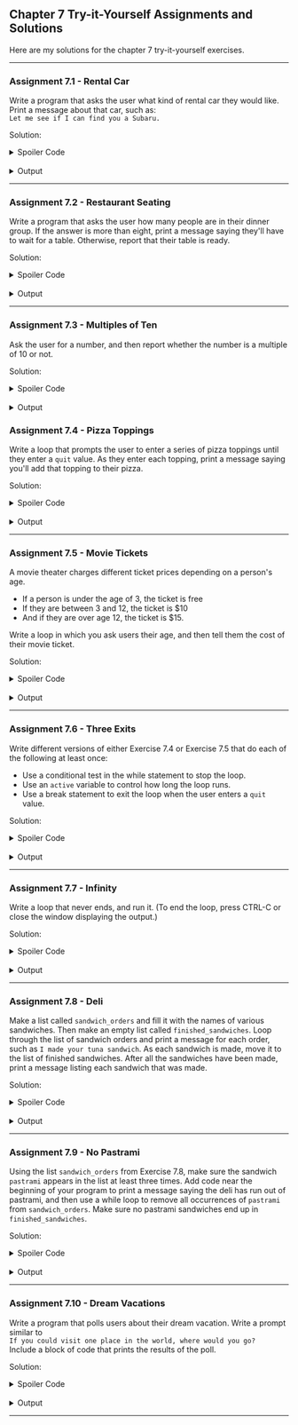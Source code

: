 ## Chapter 7 Try-it-Yourself Assignments and Solutions

Here are my solutions for the chapter 7 try-it-yourself exercises.

---

### Assignment 7.1 - Rental Car

Write a program that asks the user what kind of rental car they would like. 
Print a message about that car, such as:  
`Let me see if I can find you a Subaru.`


Solution:

<details>
<summary>Spoiler Code</summary>

```python
car = input("What kind of rental car would you like?\n> ")
print(f"Let me see if I can find you a {car.title()}.")
```

</details>
<br>

<details>
<summary>Output</summary>

```
What kind of rental car would you like?
> Mini Cooper
Let me see if I can find you a Mini Cooper.
```

</details>

---

### Assignment 7.2 - Restaurant Seating

Write a program that asks the user how many people are in their dinner group. 
If the answer is more than eight, print a message saying they'll have to wait 
for a table. Otherwise, report that their table is ready.

Solution:

<details>
<summary>Spoiler Code</summary>

```python
guests = input("How many guests in your party?\n> ")
guests = int(guests)
if (guests > 8):
    print("There will be a little wait for a table.")
else:
    print("Your table is ready.")
```

</details>
<br>

<details>
<summary>Output</summary>

```
How many guests in your party?
> 6
Your table is ready.
```

</details>

---

### Assignment 7.3 - Multiples of Ten

Ask the user for a number, and then report whether the number is a multiple 
of 10 or not.

Solution:

<details>
<summary>Spoiler Code</summary>

```python
number = int(input(
    "\nEnter a number, and I will tell you if it is a multiple of 10:\n> "))
condition = "" if number % 10 == 0 else "not "
print(f"{number} is {condition}a multiple of 10.")
```

</details>
<br>

<details>
<summary>Output</summary>

```
Enter a number, and I will tell you if it is a multiple of 10:
> 42
42 is not a multiple of 10.
```

---

</details>

### Assignment 7.4 - Pizza Toppings

Write a loop that prompts the user to enter a series of pizza toppings until 
they enter a `quit` value. As they enter each topping, print a message saying 
you'll add that topping to their pizza.


Solution:

<details>
<summary>Spoiler Code</summary>

```python
message = ""
prompt = "Enter a topping or 'quit':\n> "
while message.lower() != "quit":
    message = input(prompt)
    if message.lower() != "quit":
        print(f" - Added {message}")
```

</details>
<br>

<details>
<summary>Output</summary>

```
Enter a topping or 'quit':
> pepperoni
 - Added pepperoni
Enter a topping or 'quit':
> mushrooms
 - Added mushrooms
Enter a topping or 'quit':
> quit
```

</details>

---

### Assignment 7.5 - Movie Tickets

A movie theater charges different ticket prices depending on a person's age.

* If a person is under the age of 3, the ticket is free
* If they are between 3 and 12, the ticket is $10
* And if they are over age 12, the ticket is $15.

Write a loop in which you ask users their age, and then tell them the cost of 
their movie ticket.

Solution:

<details>
<summary>Spoiler Code</summary>

```python
price = 0
age = 0
message = ""
prompt = "Please enter your age or 'quit':\n> "
while True:
    message = input(prompt)
    if message.lower() == 'quit':
        break
    age = int(message)
    if age < 3:
        price = 0
    elif age < 13:
        price = 10
    else:
        price = 15
    print(f"Your ticket costs ${price}.00")
```

</details>
<br>

<details>
<summary>Output</summary>

```
Please enter your age or 'quit':
> 54
Your ticket costs $15.00
Please enter your age or 'quit':
> 12
Your ticket costs $10.00
Please enter your age or 'quit':
> 1
Your ticket costs $0.00
Please enter your age or 'quit':
> quit
```

</details>

---

### Assignment 7.6 - Three Exits

Write different versions of either Exercise 7.4 or Exercise 7.5 that do each 
of the following at least once:

* Use a conditional test in the while statement to stop the loop.
* Use an `active` variable to control how long the loop runs.
* Use a break statement to exit the loop when the user enters a `quit` value.

Solution:

<details>
<summary>Spoiler Code</summary>

```python
message = ""
active = True
prompt = "Enter a topping or 'quit':\n> "
while active:
    message = input(prompt)
    if message.lower() == "quit":
        # Only one of these is needed (bullets 2 and 3)
        active = False
        break
    print(f" - Added {message}")
```

</details>
<br>

<details>
<summary>Output</summary>

```
Enter a topping or 'quit':
> sausage
 - Added sausage
Enter a topping or 'quit':
> green pepper
 - Added green pepper
Enter a topping or 'quit':
> quit
```

</details>

---

### Assignment 7.7 - Infinity

Write a loop that never ends, and run it. (To end the loop, press CTRL-C or 
close the window displaying the output.)

Solution:

<details>
<summary>Spoiler Code</summary>

```python
num = 1
while num <= 10:
    print(num)
```

</details>
<br>

<details>
<summary>Output</summary>

```
1
1
... -- SNIP --
1
1
Traceback (most recent call last):
  File "...\07_infinity.py", line 12, in <module>
    print(num)
KeyboardInterrupt
```

</details>

---

### Assignment 7.8 - Deli

Make a list called `sandwich_orders` and fill it with the names of various sandwiches. Then make an empty list called `finished_sandwiches`. Loop through the list of sandwich orders and print a message for each order, such as `I made your tuna sandwich`. As each sandwich is made, move it to the list of finished sandwiches. After all the sandwiches have been made, print a message listing each sandwich that was made.

Solution:

<details>
<summary>Spoiler Code</summary>

```python
sandwich_orders = ["italian sub", "reuben", "croque monsieur", "pb&j"]
finished_sandwiches = []
while sandwich_orders:
    sandwich = sandwich_orders.pop(0)
    finished_sandwiches.append(sandwich)
    print(f"I made your {sandwich} sandwich...")
print(f"The following sandwich orders were fulfilled:\n{finished_sandwiches}")
```

</details>
<br>

<details>
<summary>Output</summary>

```
I made your italian sub sandwich...
I made your reuben sandwich...
I made your croque monsieur sandwich...
I made your pb&j sandwich...
The following sandwich orders were fulfilled:
['italian sub', 'reuben', 'croque monsieur', 'pb&j']
```

</details>

---

### Assignment 7.9 - No Pastrami

Using the list `sandwich_orders` from Exercise 7.8, make sure the sandwich 
`pastrami` appears in the list at least three times. Add code near the 
beginning of your program to print a message saying the deli has run out of 
pastrami, and then use a while loop to remove all occurrences of `pastrami` 
from `sandwich_orders`. Make sure no pastrami sandwiches end up in 
`finished_sandwiches`.


Solution:

<details>
<summary>Spoiler Code</summary>

```python
sandwich_orders = [
    "italian sub",
    "pastrami",
    "reuben",
    "pastrami",
    "pastrami",
    "croque monsieur",
    "pastrami",
    "pb&j"
]
print("We have run out of pastrami!")
finished_sandwiches = []
while "pastrami" in sandwich_orders:
    sandwich_orders.remove("pastrami")
while sandwich_orders:
    sandwich = sandwich_orders.pop(0)
    finished_sandwiches.append(sandwich)
    print(f"I made your {sandwich} sandwich...")
print(f"The following sandwich orders were fulfilled:\n{finished_sandwiches}")
```

</details>
<br>

<details>
<summary>Output</summary>

```
We have run out of pastrami!
I made your italian sub sandwich...
I made your reuben sandwich...
I made your croque monsieur sandwich...
I made your pb&j sandwich...
The following sandwich orders were fulfilled:
['italian sub', 'reuben', 'croque monsieur', 'pb&j']
```

</details>

---

### Assignment 7.10 - Dream Vacations

Write a program that polls users about their dream vacation. Write a prompt similar to  
`If you could visit one place in the world, where would you go?`  
Include a block of code that prints the results of the poll.


Solution:

<details>
<summary>Spoiler Code</summary>

```python
responses = {}
polling_active = True

while polling_active:
    name = input("\nWhat is your name?\n> ")
    response = input("Where would you take your dream vacation?\n> ")
    responses[name] = response
    repeat = input("Would you like to let another person respond? (yes/no)\n> ").lower()[0]
    if repeat == "n":
        polling_active = False

print("\n--- Poll Results ---")
for name, response in responses.items():
    print(f"{name}'s dream vacation is to {response}.")
```

</details>
<br>

<details>
<summary>Output</summary>

```
What is your name?
> Scott
Where would you take your dream vacation?
> Japan
Would you like to let another person respond? (yes/no)
> y

What is your name?
> Jane
Where would you take your dream vacation?
> France
Would you like to let another person respond? (yes/no)
> n

--- Poll Results ---
Scott's dream vacation is to Japan.
Jane's dream vacation is to France.
```

</details>

---
